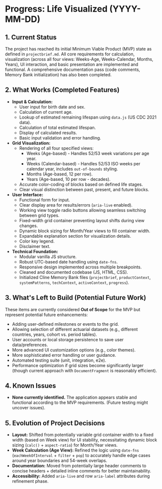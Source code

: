 # Progress: Life Visualized (YYYY-MM-DD)

## 1. Current Status

The project has reached its initial Minimum Viable Product (MVP) state as defined in `projectbrief.md`. All core requirements for calculation, visualization (across all four views: Weeks-Age, Weeks-Calendar, Months, Years), UI interaction, and basic presentation are implemented and functional. A comprehensive documentation pass (code comments, Memory Bank initialization) has also been completed.

## 2. What Works (Completed Features)

*   **Input & Calculation:**
    *   User input for birth date and sex.
    *   Calculation of current age.
    *   Lookup of estimated remaining lifespan using `data.js` (US CDC 2021 data).
    *   Calculation of total estimated lifespan.
    *   Display of calculated results.
    *   Basic input validation and error handling.
*   **Grid Visualization:**
    *   Rendering of all four specified views:
        *   Weeks (Age-based) - Handles 52/53 week variations per age year.
        *   Weeks (Calendar-based) - Handles 52/53 ISO weeks per calendar year, includes `out-of-bounds` styling.
        *   Months (Age-based, 12 per row).
        *   Years (Age-based, 10 per row - decades).
    *   Accurate color-coding of blocks based on defined life stages.
    *   Clear visual distinction between past, present, and future blocks.
*   **User Interface:**
    *   Functional form for input.
    *   Clear display area for results/errors (`aria-live` enabled).
    *   Working view toggle radio buttons allowing seamless switching between grid types.
    *   Fixed-width grid container preventing layout shifts during view changes.
    *   Dynamic block sizing for Month/Year views to fill container width.
    *   Expandable explanation section for visualization details.
    *   Color key legend.
    *   Disclaimer text.
*   **Technical Foundation:**
    *   Modular vanilla JS structure.
    *   Robust UTC-based date handling using `date-fns`.
    *   Responsive design implemented across multiple breakpoints.
    *   Cleaned and documented codebase (JS, HTML, CSS).
    *   Initialized Cline Memory Bank files (`projectbrief`, `productContext`, `systemPatterns`, `techContext`, `activeContext`, `progress`).

## 3. What's Left to Build (Potential Future Work)

These items are currently considered **Out of Scope** for the MVP but represent potential future enhancements:

*   Adding user-defined milestones or events to the grid.
*   Allowing selection of different actuarial datasets (e.g., different countries, years, cohort vs. period tables).
*   User accounts or local storage persistence to save user data/preferences.
*   More advanced UI customization options (e.g., color themes).
*   More sophisticated error handling or user guidance.
*   Automated testing suite (unit, integration, e2e).
*   Performance optimization if grid sizes become significantly larger (though current approach with `DocumentFragment` is reasonably efficient).

## 4. Known Issues

*   **None currently identified.** The application appears stable and functional according to the MVP requirements. (Future testing might uncover issues).

## 5. Evolution of Project Decisions

*   **Layout:** Shifted from potentially variable grid container width to a fixed width (based on Week view) for UI stability, necessitating dynamic block sizing (`calc()` + `aspect-ratio`) for Month/Year views.
*   **Week Calculation (Age View):** Refined the logic using `date-fns` (`eachWeekOfInterval` + `filter` + `pop`) to accurately handle edge cases around year boundaries and 54-week overlaps.
*   **Documentation:** Moved from potentially large header comments to concise headers + detailed inline comments for better maintainability.
*   **Accessibility:** Added `aria-live` and row `aria-label` attributes during refinement phase.
